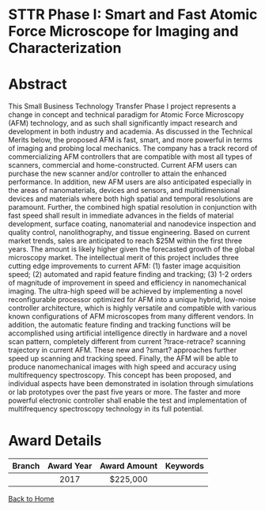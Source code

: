 
STTR Phase I: Smart and Fast Atomic Force Microscope for Imaging and Characterization
=====================================================================================

# Abstract


This Small Business Technology Transfer Phase I project represents a change in concept and technical paradigm for Atomic Force Microscopy (AFM) technology, and as such shall significantly impact research and development in both industry and academia. As discussed in the Technical Merits below, the proposed AFM is fast, smart, and more powerful in terms of imaging and probing local mechanics. The company has a track record of commercializing AFM controllers that are compatible with most all types of scanners, commercial and home-constructed. Current AFM users can purchase the new scanner and/or controller to attain the enhanced performance. In addition, new AFM users are also anticipated especially in the areas of nanomaterials, devices and sensors, and multidimensional devices and materials where both high spatial and temporal resolutions are paramount. Further, the combined high spatial resolution in conjunction with fast speed shall result in immediate advances in the fields of material development, surface coating, nanomaterial and nanodevice inspection and quality control, nanolithography, and tissue engineering. Based on current market trends, sales are anticipated to reach $25M within the first three years. The amount is likely higher given the forecasted growth of the global microscopy market. The intellectual merit of this project includes three cutting edge improvements to current AFM: (1) faster image acquisition speed; (2) automated and rapid feature finding and tracking; (3) 1-2 orders of magnitude of improvement in speed and efficiency in nanomechanical imaging. The ultra-high speed will be achieved by implementing a novel reconfigurable processor optimized for AFM into a unique hybrid, low-noise controller architecture, which is highly versatile and compatible with various known configurations of AFM microscopes from many different vendors. In addition, the automatic feature finding and tracking functions will be accomplished using artificial intelligence directly in hardware and a novel scan pattern, completely different from current ?trace-retrace? scanning trajectory in current AFM. These new and ?smart? approaches further speed up scanning and tracking speed. Finally, the AFM will be able to produce nanomechanical images with high speed and accuracy using multifrequency spectroscopy. This concept has been proposed, and individual aspects have been demonstrated in isolation through simulations or lab prototypes over the past five years or more. The faster and more powerful electronic controller shall enable the test and implementation of multifrequency spectroscopy technology in its full potential.  

# Award Details

|Branch|Award Year|Award Amount|Keywords|
| :---: | :---: | :---: | :---: |
||2017|$225,000||
  
  


[Back to Home](https://github.com/chrischow/dod_sbir_awards/Reports/JT/#311)